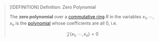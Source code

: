 >[!DEFINITION] Definition: Zero Polynomial
>
>The **zero polynomial** over a [commutative ring](../index.md) $R$ in the variables $x_1, \cdots, x_n$ is the [polynomial](./index.md) whose coefficients are all $0$, i.e. 
>
>$$
>\mathcal{Z}(x_1, \cdots, x_n) = 0
>$$
>